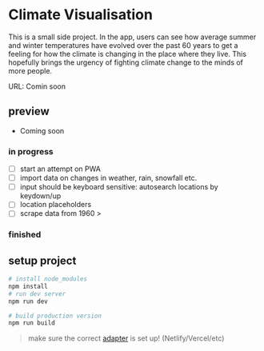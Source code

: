 # Climate Visualisation

This is a small side project. In the app, users can see how average summer and winter temperatures have evolved over the past 60 years to get a feeling for
how the climate is changing in the place where they live. This hopefully brings the urgency of fighting climate change to the minds of more people.

URL: Comin soon

## preview
- Coming soon
### in progress
- [ ] start an attempt on PWA
- [ ] import data on changes in weather, rain, snowfall etc.
- [ ] input should be keyboard sensitive: autosearch locations by keydown/up
- [ ] location placeholders
- [ ] scrape data from 1960 >
### finished

## setup project

```bash
# install node_modules
npm install
# run dev server
npm run dev

# build production version
npm run build
```

> make sure the correct [adapter](https://kit.svelte.dev/docs/adapters) is set up! (Netlify/Vercel/etc)